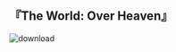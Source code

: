 ## 『The World: Over Heaven』


![download](https://github.com/PieIsSpy/PieIsSpy/assets/95068281/b1f3495c-b263-4b32-8709-4c5bb0bfb27c)

